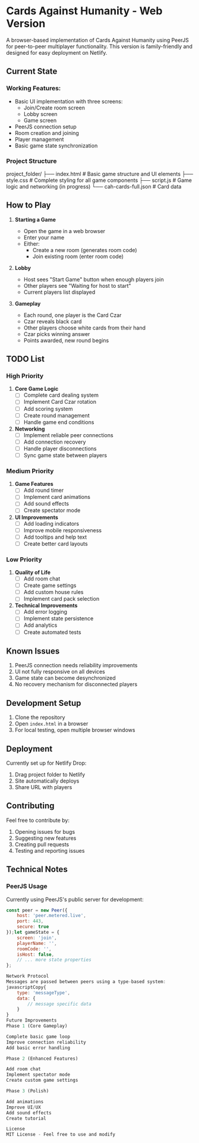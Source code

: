 # Cards Against Humanity - Web Version

A browser-based implementation of Cards Against Humanity using PeerJS for peer-to-peer multiplayer functionality. This version is family-friendly and designed for easy deployment on Netlify.

## Current State

### Working Features:
- Basic UI implementation with three screens:
  - Join/Create room screen
  - Lobby screen
  - Game screen
- PeerJS connection setup
- Room creation and joining
- Player management
- Basic game state synchronization

### Project Structure
project_folder/
├── index.html      # Basic game structure and UI elements
├── style.css       # Complete styling for all game components
├── script.js       # Game logic and networking (in progress)
└── cah-cards-full.json  # Card data

## How to Play

1. **Starting a Game**
   - Open the game in a web browser
   - Enter your name
   - Either:
     - Create a new room (generates room code)
     - Join existing room (enter room code)

2. **Lobby**
   - Host sees "Start Game" button when enough players join
   - Other players see "Waiting for host to start"
   - Current players list displayed

3. **Gameplay**
   - Each round, one player is the Card Czar
   - Czar reveals black card
   - Other players choose white cards from their hand
   - Czar picks winning answer
   - Points awarded, new round begins

## TODO List

### High Priority
1. **Core Game Logic**
   - [ ] Complete card dealing system
   - [ ] Implement Card Czar rotation
   - [ ] Add scoring system
   - [ ] Create round management
   - [ ] Handle game end conditions

2. **Networking**
   - [ ] Implement reliable peer connections
   - [ ] Add connection recovery
   - [ ] Handle player disconnections
   - [ ] Sync game state between players

### Medium Priority
1. **Game Features**
   - [ ] Add round timer
   - [ ] Implement card animations
   - [ ] Add sound effects
   - [ ] Create spectator mode

2. **UI Improvements**
   - [ ] Add loading indicators
   - [ ] Improve mobile responsiveness
   - [ ] Add tooltips and help text
   - [ ] Create better card layouts

### Low Priority
1. **Quality of Life**
   - [ ] Add room chat
   - [ ] Create game settings
   - [ ] Add custom house rules
   - [ ] Implement card pack selection

2. **Technical Improvements**
   - [ ] Add error logging
   - [ ] Implement state persistence
   - [ ] Add analytics
   - [ ] Create automated tests

## Known Issues
1. PeerJS connection needs reliability improvements
2. UI not fully responsive on all devices
3. Game state can become desynchronized
4. No recovery mechanism for disconnected players

## Development Setup

1. Clone the repository
2. Open `index.html` in a browser
3. For local testing, open multiple browser windows

## Deployment

Currently set up for Netlify Drop:
1. Drag project folder to Netlify
2. Site automatically deploys
3. Share URL with players

## Contributing

Feel free to contribute by:
1. Opening issues for bugs
2. Suggesting new features
3. Creating pull requests
4. Testing and reporting issues

## Technical Notes

### PeerJS Usage
Currently using PeerJS's public server for development:
```javascript
const peer = new Peer({
    host: 'peer.metered.live',
    port: 443,
    secure: true
});let gameState = {
    screen: 'join',
    playerName: '',
    roomCode: '',
    isHost: false,
    // ... more state properties
};

Network Protocol
Messages are passed between peers using a type-based system:
javascriptCopy{
    type: 'messageType',
    data: {
        // message specific data
    }
}
Future Improvements
Phase 1 (Core Gameplay)

Complete basic game loop
Improve connection reliability
Add basic error handling

Phase 2 (Enhanced Features)

Add room chat
Implement spectator mode
Create custom game settings

Phase 3 (Polish)

Add animations
Improve UI/UX
Add sound effects
Create tutorial

License
MIT License - Feel free to use and modify